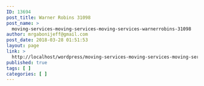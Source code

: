 ```yaml
---
ID: 13694
post_title: Warner Robins 31098
post_name: >
  moving-services-moving-services-moving-services-warnerrobins-31098
author: mrgabonijeff@gmail.com
post_date: 2018-03-28 01:51:53
layout: page
link: >
  http://localhost/wordpress/moving-services-moving-services-moving-services-warnerrobins-31098/
published: true
tags: [ ]
categories: [ ]
---
```

